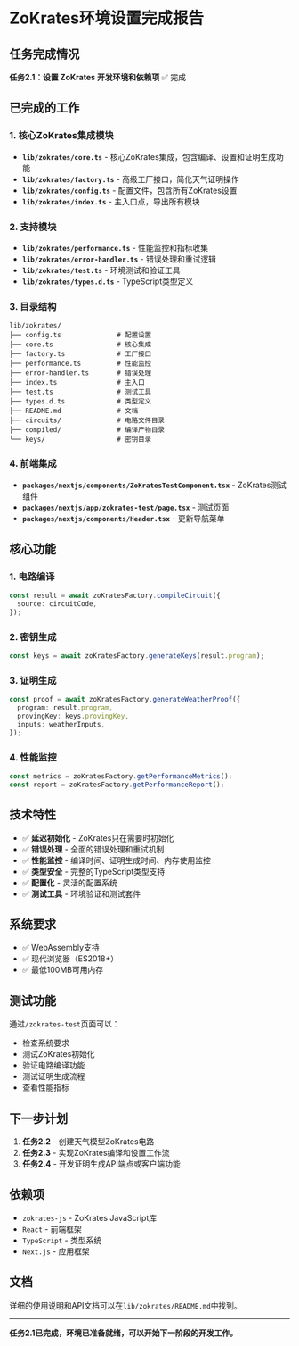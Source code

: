 # ZoKrates环境设置完成报告

## 任务完成情况

**任务2.1：设置 ZoKrates 开发环境和依赖项** ✅ 完成

## 已完成的工作

### 1. 核心ZoKrates集成模块

- **`lib/zokrates/core.ts`** - 核心ZoKrates集成，包含编译、设置和证明生成功能
- **`lib/zokrates/factory.ts`** - 高级工厂接口，简化天气证明操作
- **`lib/zokrates/config.ts`** - 配置文件，包含所有ZoKrates设置
- **`lib/zokrates/index.ts`** - 主入口点，导出所有模块

### 2. 支持模块

- **`lib/zokrates/performance.ts`** - 性能监控和指标收集
- **`lib/zokrates/error-handler.ts`** - 错误处理和重试逻辑
- **`lib/zokrates/test.ts`** - 环境测试和验证工具
- **`lib/zokrates/types.d.ts`** - TypeScript类型定义

### 3. 目录结构

```
lib/zokrates/
├── config.ts              # 配置设置
├── core.ts                # 核心集成
├── factory.ts             # 工厂接口
├── performance.ts         # 性能监控
├── error-handler.ts       # 错误处理
├── index.ts               # 主入口
├── test.ts                # 测试工具
├── types.d.ts             # 类型定义
├── README.md              # 文档
├── circuits/              # 电路文件目录
├── compiled/              # 编译产物目录
└── keys/                  # 密钥目录
```

### 4. 前端集成

- **`packages/nextjs/components/ZoKratesTestComponent.tsx`** - ZoKrates测试组件
- **`packages/nextjs/app/zokrates-test/page.tsx`** - 测试页面
- **`packages/nextjs/components/Header.tsx`** - 更新导航菜单

## 核心功能

### 1. 电路编译
```typescript
const result = await zoKratesFactory.compileCircuit({
  source: circuitCode,
});
```

### 2. 密钥生成
```typescript
const keys = await zoKratesFactory.generateKeys(result.program);
```

### 3. 证明生成
```typescript
const proof = await zoKratesFactory.generateWeatherProof({
  program: result.program,
  provingKey: keys.provingKey,
  inputs: weatherInputs,
});
```

### 4. 性能监控
```typescript
const metrics = zoKratesFactory.getPerformanceMetrics();
const report = zoKratesFactory.getPerformanceReport();
```

## 技术特性

- ✅ **延迟初始化** - ZoKrates只在需要时初始化
- ✅ **错误处理** - 全面的错误处理和重试机制
- ✅ **性能监控** - 编译时间、证明生成时间、内存使用监控
- ✅ **类型安全** - 完整的TypeScript类型支持
- ✅ **配置化** - 灵活的配置系统
- ✅ **测试工具** - 环境验证和测试套件

## 系统要求

- ✅ WebAssembly支持
- ✅ 现代浏览器（ES2018+）
- ✅ 最低100MB可用内存

## 测试功能

通过`/zokrates-test`页面可以：
- 检查系统要求
- 测试ZoKrates初始化
- 验证电路编译功能
- 测试证明生成流程
- 查看性能指标

## 下一步计划

1. **任务2.2** - 创建天气模型ZoKrates电路
2. **任务2.3** - 实现ZoKrates编译和设置工作流
3. **任务2.4** - 开发证明生成API端点或客户端功能

## 依赖项

- `zokrates-js` - ZoKrates JavaScript库
- `React` - 前端框架
- `TypeScript` - 类型系统
- `Next.js` - 应用框架

## 文档

详细的使用说明和API文档可以在`lib/zokrates/README.md`中找到。

---

**任务2.1已完成，环境已准备就绪，可以开始下一阶段的开发工作。**
